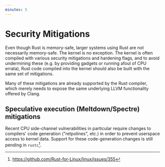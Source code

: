 ```yaml
---
minutes: 5
---
```


# Security Mitigations

Even though Rust is memory-safe, larger systems using Rust are not necessarily memory-safe.
The kernel is no exception.
The kernel is often compiled with various security mitigations and hardening flags,
and to avoid undermining these (e.g. by providing gadgets or running afoul of CPU errata),
Rust code compiled into the kernel should also be built with the same set of mitigations.

Many of these mitigations are already supported by the Rust compiler,
which merely needs to expose the same underlying LLVM functionality offered by Clang.

## Speculative execution (Meltdown/Spectre) mitigations

Recent CPU side-channel vulnerabilities in particular require changes to compilers' code generation
("retpolines", etc.) in order to prevent userspace access to kernel data.
Support for these code-generation changes is still pending in `rustc`[^1].

[^1]: <https://github.com/Rust-for-Linux/linux/issues/355>
